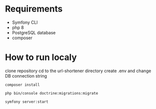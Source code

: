 # Requirements

* Symfony CLI
* php 8
* PostgreSQL database
* composer

# How to run localy

clone repository
cd to the url-shortener directory
create .env and change DB connection string

```
composer install
```
```
php bin/console doctrine:migrations:migrate
```
```
symfony server:start
```
